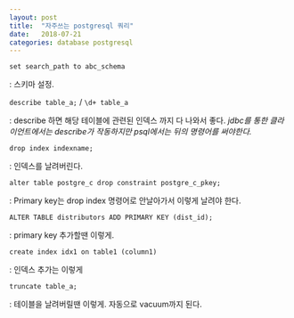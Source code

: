 ```yaml
---
layout: post
title:  "자주쓰는 postgresql 쿼리"
date:   2018-07-21
categories: database postgresql
---
```


`set search_path to abc_schema`

: 스키마 설정. <br>

`describe table_a;` / `\d+ table_a`

: describe 하면 해당 테이블에 관련된 인덱스 까지 다 나와서 좋다. *jdbc를 통한 클라이언트에서는 describe가 작동하지만 psql에서는 뒤의 명령어를 써야한다.* <br>

`drop index indexname;`

: 인덱스를 날려버린다. <br>

`alter table postgre_c drop constraint postgre_c_pkey;`

: Primary key는 drop index 명령어로 안날아가서 이렇게 날려야 한다. <br>

`ALTER TABLE distributors ADD PRIMARY KEY (dist_id);`

: primary key 추가할땐 이렇게. <br>

`create index idx1 on table1 (column1)`

: 인덱스 추가는 이렇게 <br>

`truncate table_a;`

: 테이블을 날려버릴땐 이렇게. 자동으로 vacuum까지 된다. <br>